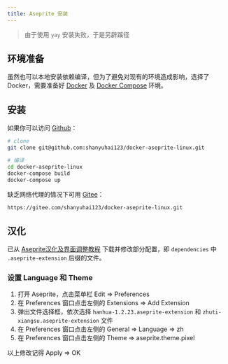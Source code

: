 ```yaml
---
title: Aseprite 安装
---
```


> 由于使用 `yay` 安装失败，于是另辟蹊径



## 环境准备

虽然也可以本地安装依赖编译，但为了避免对现有的环境造成影响，选择了 Docker，需要准备好 [Docker](/backend/docker/init) 及 [Docker Compose](/backend/docker/compose) 环境。



## 安装

如果你可以访问 [Github](https://github.com/shanyuhai123/docker-aseprite-linux)：

```bash
# clone
git clone git@github.com:shanyuhai123/docker-aseprite-linux.git

# 编译
cd docker-aseprite-linux
docker-compose build
docker-compose up
```

缺乏网络代理的情况下可用 [Gitee](https://gitee.com/shanyuhai123/docker-aseprite-linux)：

```bash
https://gitee.com/shanyuhai123/docker-aseprite-linux.git
```



## 汉化

已从 [Aseprite汉化及界面调整教程](https://steamcommunity.com/sharedfiles/filedetails/?id=1333477949) 下载并修改部分配置，即 `dependencies` 中 `.aseprite-extension` 后缀的文件。

### 设置 Language 和 Theme

1. 打开 Aseprite，点击菜单栏 Edit => Preferences
2. 在 Preferences 窗口点击左侧的 Extensions => Add Extension
3. 弹出文件选择框，依次选择 `hanhua-1.2.23.aseprite-extension` 和 `zhuti-xiangsu.aseprite-extension` 文件
4. 在 Preferences 窗口点击左侧的 General => Language => zh
5. 在 Preferences 窗口点击左侧的 Theme => aseprite.theme.pixel

以上修改记得 Apply => OK

